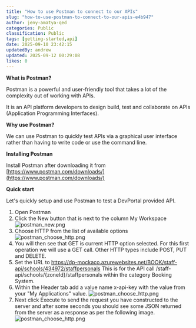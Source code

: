 ```yaml
---
title: "How to use Postman to connect to our APIs"
slug: "how-to-use-postman-to-connect-to-our-apis-e4b947"
author: jeny-amatya-qed
categories: Public
classification: Public
tags: [getting-started,api]
date: 2025-09-10 23:42:15 
updatedBy: andrew
updated: 2025-09-12 00:29:08 
likes: 0
---
```


**What is Postman?**

Postman is a powerful and user-friendly tool that takes a lot of the complexity out of working with APIs.

It is an API platform developers to design build, test and collaborate on APIs (Application Programming Interfaces).

**Why use Postman?**

We can use Postman to quickly test APIs via a graphical user interface rather than having to write code or use the command line.

**Installing Postman**

Install Postman after downloading it from [https://www.postman.com/downloads/](https://www.postman.com/downloads/)

**Quick start**

Let's quickly setup and use Postman to test a DevPortal provided API.

1. Open Postman
2. Click the New button that is next to the column My Workspace  ![postman_new.png](https://sadevportal3.blob.core.windows.net/root/postman_new.png)
4. Choose HTTP from the list of available options
![postman_choose_http.png](https://sadevportal3.blob.core.windows.net/root/postman_choose_http.png)
6. You will then see that GET is current HTTP option selected. For this first operation we will use a GET call. Other HTTP types include POST, PUT and DELETE.
7. Set the URL to https://dp-mockaco.azurewebsites.net/BOOK/staff-api/schools/434972/staffpersonals
This is for the API call /staff-api/schools/{zoneId}/staffpersonals within the category Booking System.
8. Within the Header tab add a value name x-api-key with the value from your "My Applications" value. ![postman_choose_http.png](https://sadevportal3.blob.core.windows.net/root/postman_set_header.png)
10. Next click Execute to send the request you have constructed to the server and after some seconds you should see some JSON returned from the server as a response as per the following image.
 ![postman_choose_http.png](https://sadevportal3.blob.core.windows.net/root/postman_200_response.png)
